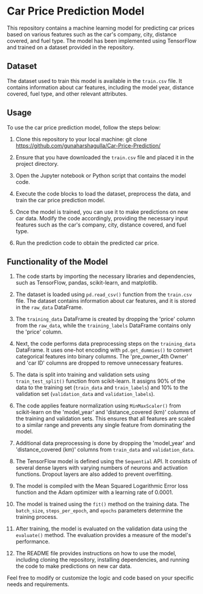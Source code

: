 # Car Price Prediction Model

This repository contains a machine learning model for predicting car prices based on various features such as the car's company, city, distance covered, and fuel type. The model has been implemented using TensorFlow and trained on a dataset provided in the repository.

## Dataset

The dataset used to train this model is available in the `train.csv` file. It contains information about car features, including the model year, distance covered, fuel type, and other relevant attributes.

## Usage

To use the car price prediction model, follow the steps below:

1. Clone this repository to your local machine:
   git clone https://github.com/gunaharshagulla/Car-Price-Prediction/
   
2. Ensure that you have downloaded the `train.csv` file and placed it in the project directory.

3. Open the Jupyter notebook or Python script that contains the model code.

4. Execute the code blocks to load the dataset, preprocess the data, and train the car price prediction model.

5. Once the model is trained, you can use it to make predictions on new car data. Modify the code accordingly, providing the necessary input features such as the car's company, city, distance covered, and fuel type.

6. Run the prediction code to obtain the predicted car price.

## Functionality of the Model

1. The code starts by importing the necessary libraries and dependencies, such as TensorFlow, pandas, scikit-learn, and matplotlib.

2. The dataset is loaded using `pd.read_csv()` function from the `train.csv` file. The dataset contains information about car features, and it is stored in the `raw_data` DataFrame.

3. The `training_data` DataFrame is created by dropping the 'price' column from the `raw_data`, while the `training_labels` DataFrame contains only the 'price' column.

4. Next, the code performs data preprocessing steps on the `training_data` DataFrame. It uses one-hot encoding with `pd.get_dummies()` to convert categorical features into binary columns. The 'pre_owner_4th Owner' and 'car ID' columns are dropped to remove unnecessary features.

5. The data is split into training and validation sets using `train_test_split()` function from scikit-learn. It assigns 90% of the data to the training set (`train_data` and `train_labels`) and 10% to the validation set (`validation_data` and `validation_labels`).

6. The code applies feature normalization using `MinMaxScaler()` from scikit-learn on the 'model_year' and 'distance_covered (km)' columns of the training and validation sets. This ensures that all features are scaled to a similar range and prevents any single feature from dominating the model.

7. Additional data preprocessing is done by dropping the 'model_year' and 'distance_covered (km)' columns from `train_data` and `validation_data`.

8. The TensorFlow model is defined using the `Sequential` API. It consists of several dense layers with varying numbers of neurons and activation functions. Dropout layers are also added to prevent overfitting.

9. The model is compiled with the Mean Squared Logarithmic Error loss function and the Adam optimizer with a learning rate of 0.0001.

10. The model is trained using the `fit()` method on the training data. The `batch_size`, `steps_per_epoch`, and `epochs` parameters determine the training process.

11. After training, the model is evaluated on the validation data using the `evaluate()` method. The evaluation provides a measure of the model's performance.

12. The README file provides instructions on how to use the model, including cloning the repository, installing dependencies, and running the code to make predictions on new car data.

Feel free to modify or customize the logic and code based on your specific needs and requirements.
